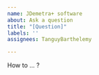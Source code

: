 ```yaml
---
name: JDemetra+ software
about: Ask a question
title: "[Question]"
labels: ''
assignees: TanguyBarthelemy

---
```


How to ... ?
